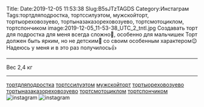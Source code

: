 Title:
Date:2019-12-05 11:53:38
Slug:B5sJTzTAGDS
Category:Инстаграм
Tags:тортдляподростка, тортссилуэтом, мужскойторт, тортыореховозуево, тортыназаказореховозуево, тортсмотоциклом, тортспончиком
image:2019-12-05_11-53-38_UTC_2_tntl.jpg
Создавать торт для подростка для меня всегда сложно🤔, особенно для мальчишек
Торт должен быть ярким, но не детским🥳 со своим особенным характером😉
Надеюсь у меня и в это раз получилось👍
_________________________
Вес 2,4  кг 
_________________________
[тортдляподростка]({tag}тортдляподростка) [тортссилуэтом]({tag}тортссилуэтом) [мужскойторт]({tag}мужскойторт) [тортыореховозуево]({tag}тортыореховозуево) [тортыназаказореховозуево]({tag}тортыназаказореховозуево) [тортсмотоциклом]({tag}тортсмотоциклом) [тортспончиком]({tag}тортспончиком)
![instagram]({attach}images/2019-12-05_11-53-38_UTC_2.jpg)
![instagram]({attach}images/2019-12-05_11-53-38_UTC_1.jpg)
